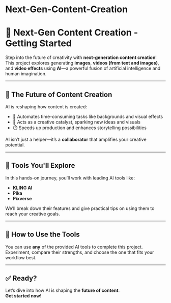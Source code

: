 # Next-Gen-Content-Creation

# 🚀 Next-Gen Content Creation - Getting Started

Step into the future of creativity with **next-generation content creation**!  
This project explores generating **images**, **videos (from text and images)**, and **video effects** using **AI**—a powerful fusion of artificial intelligence and human imagination.

---

## 🌟 The Future of Content Creation

AI is reshaping how content is created:

- 🔧 Automates time-consuming tasks like backgrounds and visual effects  
- 🎨 Acts as a creative catalyst, sparking new ideas and visuals  
- ⏱️ Speeds up production and enhances storytelling possibilities  

AI isn’t just a helper—it’s a **collaborator** that amplifies your creative potential.

---

## 🧰 Tools You'll Explore

In this hands-on journey, you’ll work with leading AI tools like:

- **KLING AI**  
- **Pika**  
- **Pixverse**

We’ll break down their features and give practical tips on using them to reach your creative goals.

---

## 🧪 How to Use the Tools

You can use **any** of the provided AI tools to complete this project.  
Experiment, compare their strengths, and choose the one that fits your workflow best.

---

## ✅ Ready?

Let’s dive into how AI is shaping the **future of content**.  
**Get started now!**

